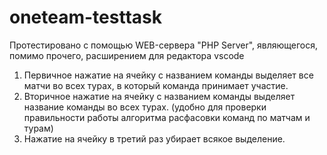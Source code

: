 # oneteam-testtask

Протестировано с помощью WEB-сервера "PHP Server", являющегося, помимо прочего, расширением для редактора vscode

1) Первичное нажатие на ячейку с названием команды выделяет все матчи во всех турах, в который команда принимает участие.
2) Вторичное нажатие на ячейку с названием команды выделяет название команды во всех турах. (удобно для проверки правильности работы алгоритма расфасовки команд по матчам и турам)
3) Нажатие на ячейку в третий раз убирает всякое выделение.
